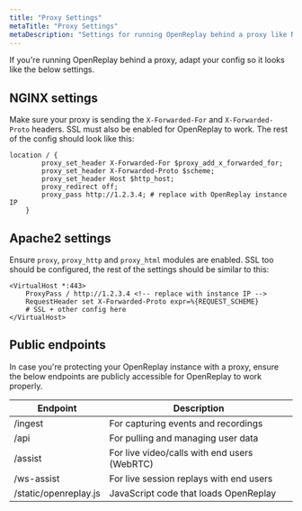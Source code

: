 ```yaml
---
title: "Proxy Settings"
metaTitle: "Proxy Settings"
metaDescription: "Settings for running OpenReplay behind a proxy like NGINX or Apache2."
---
```


If you're running OpenReplay behind a proxy, adapt your config so it looks like the below settings.

## NGINX settings

Make sure your proxy is sending the `X-Forwarded-For` and `X-Forwarded-Proto` headers. SSL must also be enabled for OpenReplay to work. The rest of the config should look like this:

```nginx
location / {
        proxy_set_header X-Forwarded-For $proxy_add_x_forwarded_for;
        proxy_set_header X-Forwarded-Proto $scheme;
        proxy_set_header Host $http_host;
        proxy_redirect off;
        proxy_pass http://1.2.3.4; # replace with OpenReplay instance IP
    }
```

## Apache2 settings

Ensure `proxy`, `proxy_http` and `proxy_html` modules are enabled. SSL too should be configured, the rest of the settings should be similar to this:

```apacheconf
<VirtualHost *:443>
    ProxyPass / http://1.2.3.4 <!-- replace with instance IP -->
    RequestHeader set X-Forwarded-Proto expr=%{REQUEST_SCHEME}
    # SSL + other config here
</VirtualHost>
```

## Public endpoints

In case you're protecting your OpenReplay instance with a proxy, ensure the below endpoints are publicly accessible for OpenReplay to work properly.

| Endpoint | Description |
|----------|-------------|
| /ingest | For capturing events and recordings |
| /api | For pulling and managing user data |
| /assist | For live video/calls with end users (WebRTC) |
| /ws-assist | For live session replays with end users |
| /static/openreplay.js | JavaScript code that loads OpenReplay |
